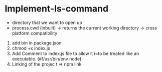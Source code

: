 # Implement-ls-command

- directory that we want to open up
- process.cwd (inbuilt) -> returns the current working directory  -> cross platform compatibility

1. add bin in package.json
2. chmod +x index.js
3. Add Comment to index.js file to allow it i=to be treated like an executable. (#!/usr/bin/env node)
4. Linking of the projec t => npm link
